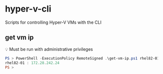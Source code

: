 # hyper-v-cli

Scripts for controlling Hyper-V VMs with the CLI

## get vm ip

:bulb: Must be run with administrative privileges

```powershell
PS > PowerShell -ExecutionPolicy RemoteSigned .\get-vm-ip.ps1 rhel82-01
rhel82-01 : 172.28.242.24
PS >
```